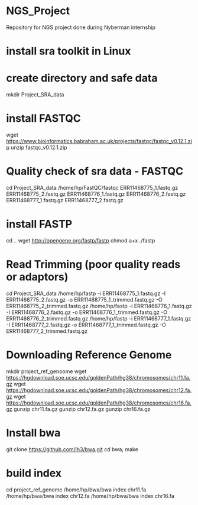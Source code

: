 # NGS_Project
Repository for NGS project done during Nyberman internship

# install sra toolkit in Linux


# create directory and safe data
mkdir Project_SRA_data

# install FASTQC
wget https://www.bioinformatics.babraham.ac.uk/projects/fastqc/fastqc_v0.12.1.zip
unzip fastqc_v0.12.1.zip

# Quality check of sra data - FASTQC
cd Project_SRA_data
/home/hp/FastQC/fastqc ERR11468775_1.fastq.gz ERR11468775_2.fastq.gz ERR11468776_1.fastq.gz ERR11468776_2.fastq.gz ERR11468777_1.fastq.gz ERR11468777_2.fastq.gz 

# install FASTP
cd ..
wget http://opengene.org/fastp/fastp
chmod a+x ./fastp

# Read Trimming (poor quality reads or adaptors)
cd Project_SRA_data
/home/hp/fastp -i ERR11468775_1.fastq.gz -I ERR11468775_2.fastq.gz -o ERR11468775_1_trimmed.fastq.gz -O ERR11468775_2_trimmed.fastq.gz
/home/hp/fastp -i ERR11468776_1.fastq.gz -I ERR11468776_2.fastq.gz -o ERR11468776_1_trimmed.fastq.gz -O ERR11468776_2_trimmed.fastq.gz
/home/hp/fastp -i ERR11468777_1.fastq.gz -I ERR11468777_2.fastq.gz -o ERR11468777_1_trimmed.fastq.gz -O ERR11468777_2_trimmed.fastq.gz

# Downloading Reference Genome
mkdir project_ref_genoome
wget https://hgdownload.soe.ucsc.edu/goldenPath/hg38/chromosomes/chr11.fa.gz
wget https://hgdownload.soe.ucsc.edu/goldenPath/hg38/chromosomes/chr12.fa.gz
wget https://hgdownload.soe.ucsc.edu/goldenPath/hg38/chromosomes/chr16.fa.gz
gunzip chr11.fa.gz
gunzip chr12.fa.gz
gunzip chr16.fa.gz

# Install bwa
git clone https://github.com/lh3/bwa.git
cd bwa; make

# build index
cd project_ref_genome
/home/hp/bwa/bwa index chr11.fa
/home/hp/bwa/bwa index chr12.fa
/home/hp/bwa/bwa index chr16.fa
